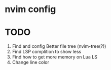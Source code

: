 # nvim config

# TODO
1. Find and config Better file tree (nvim-tree(?))
2. Find LSP complition to show less
3. Find how to get more memory on Lua LS
4. Change line color
